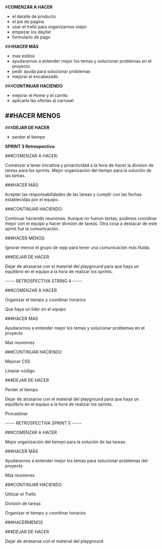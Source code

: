#**__COMENZAR A HACER__**
- el detalle de producto
- el pie de pagina
- usar el trello para organizarnos  mejor
- empezar los daylist
- formulario de pago


###**__HACER MÁS__**
- mas estilos
- ayudararnos a entender mejor los temas y solucionar problemas en el proyecto
- pedir ayuda para solucionar problemas
- mejorar el encabezado 

###**__CONTINUAR HACIENDO__**
- mejorar el Home y el carrito
- aplicarle las ofertas al carrusel

##**__HACER MENOS__**
- 
###**__DEJAR DE HACER__**
- perder el tiempo


**SPRINT 3 Retrospectiva:**


###COMENZAR A HACER:

Comenzar a tener iniciativa y proactividad a la hora de hacer la division de tareas para los sprints.
Mejor organización del tiempo para la solución de las tareas.

###HACER MÁS:

Aceptar las responsabilidades de las tareas y cumplir con las fechas establecidas por el equipo.

###CONTINUAR HACIENDO:

Continuar haciendo reuniones. Aunque no fueron tantas, pudimos coordinar mejor con el equipo y hacer división de tareas. Otra cosa a destacar de este sprint fue la comunicación.

###HACER MENOS:

Ignorar menos el grupo de wpp para tener una comunicación más fluída.

###DEJAR DE HACER:

Dejar de atrasarse con el material del playground para que haya un equilibrio en el equipo a la hora de realizar los sprints.


----- RETROSPECTIVA STRING 4 -----


###COMENZAR A HACER 

Organizar el tiempo y coordinar horarios 

Que haya un lider en el equipo 


###HACER MAS 

Ayudararnos a entender mejor los temas y solucionar problemas en el proyecto 

Mas reuniones 


###CONTINUAR HACIENDO


Mejorar CSS

Limpiar código 


###DEJAR DE HACER


Perder el tiempo 

Dejar de atrasarse con el material del playground para que haya un equilibrio en el equipo a la hora de realizar los sprints.

Procastinar

----- RETROSPECTIVA SPRINT 5 ----- 

###COMENZAR A HACER


Mejor organización del tiempo para la solución de las tareas.


###HACER MÁS


Ayudararnos a entender mejor los temas para solucionar problemas del proyecto 

Más reuniones 

###CONTINUAR HACIENDO


Utilizar el Trello 

División de tareas

Organizar el tiempo y coordinar horarios 

###HACERMENOS 



###DEJAR DE HACER

Dejar de atrasarse con el material del playground


